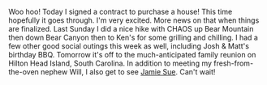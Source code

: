 Woo hoo! Today I signed a contract to purchase a house! This time hopefully it goes through. I'm very excited. More news on that when things are finalized. Last Sunday I did a nice hike with CHAOS up Bear Mountain then down Bear Canyon then to Ken's for some grilling and chilling. I had a few other good social outings this week as well, including Josh & Matt's birthday BBQ. Tomorrow it's off to the much-anticipated family reunion on Hilton Head Island, South Carolina. In addition to meeting my fresh-from-the-oven nephew Will, I also get to see [Jamie Sue](http://jamiesue.typepad.com). Can't wait!